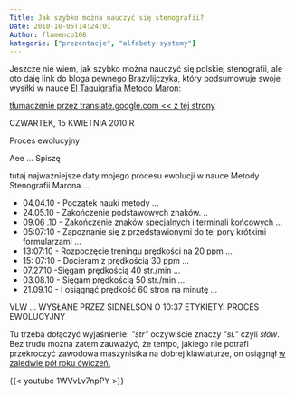 ```yaml
---
Title: Jak szybko można nauczyć się stenografii?
Date: 2010-10-05T14:24:01
Author: flamenco108
kategorie: ["prezentacje", "alfabety-systemy"]
---
```



Jeszcze nie wiem, jak szybko można nauczyć się polskiej stenografii, ale
oto daję link do bloga pewnego Brazylijczyka, który podsumowuje swoje
wysiłki w nauce 
[El Taquigrafia Metodo Maron](http://sidnelson-taquigrafia.blogspot.com/2010/04/processo-evolutivo.html): 

[tłumaczenie przez translate.google.com << z tej strony](https://translate.google.com/translate?sl=pt&tl=pl&u=http://sidnelson-taquigrafia.blogspot.com/2010/04/processo-evolutivo.html)


CZWARTEK, 15 KWIETNIA 2010 R

Proces ewolucyjny

Aee ... Spiszę

tutaj najważniejsze daty mojego procesu ewolucji w nauce Metody Stenografii Marona ... 

- 04.04.10 - Początek nauki metody ...
- 24.05.10 - Zakończenie podstawowych znaków. ..
- 09.06 .10 - Zakończenie znaków specjalnych i terminali końcowych ...
- 05:07:10 - Zapoznanie się z przedstawionymi do tej pory krótkimi formularzami ...
- 13:07:10 - Rozpoczęcie treningu prędkości na 20 ppm ...
- 15: 07:10 - Docieram z prędkością 30 ppm ...
- 07.27.10 -Sięgam prędkością 40 str./min ...
- 03.08.10 - Sięgam prędkością 50 str./min ...
- 21.09.10 - I osiągnąć prędkość 60 stron na minutę ...

VLW ...
WYSŁANE PRZEZ SIDNELSON O 10:37
ETYKIETY: PROCES EWOLUCYJNY



Tu trzeba dołączyć wyjaśnienie: *"str"* oczywiście znaczy *"sł."* czyli
*słów*. Bez trudu można zatem zauważyć, że tempo, jakiego nie potrafi
przekroczyć zawodowa maszynistka na dobrej klawiaturze, on osiągnął 
[w zaledwie pół roku ćwiczeń.](http://sidnelson-taquigrafia.blogspot.com/2010/04/metodo-maron.html)

{{< youtube 1WVvLv7npPY >}}
